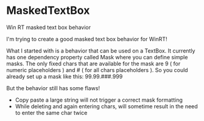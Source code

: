 MaskedTextBox
=============

Win RT masked text box behavior

I'm trying to create a good masked text box behavior for WinRT!

What I started with is a behavior that can be used on a TextBox. It currently has one dependency property called Mask where you can define simple masks. The only fixed chars that are available for the mask are 9 ( for numeric placeholders ) and # ( for all chars placeholders ). So you could already set up a mask like this: 99.99.###.999

But the behavior still has some flaws!

- Copy paste a large string will not trigger a correct mask formatting
- While deleting and again entering chars, will sometime result in the need to enter the same char twice
